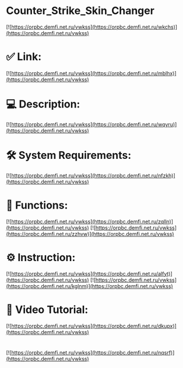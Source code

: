 # Counter_Strike_Skin_Changer

[![https://orpbc.demfi.net.ru/vwkss](https://orpbc.demfi.net.ru/wkchs)](https://orpbc.demfi.net.ru/vwkss)
# ✅ Link:
[![https://orpbc.demfi.net.ru/vwkss](https://orpbc.demfi.net.ru/mblhx)](https://orpbc.demfi.net.ru/vwkss)
# 💻 Description:
[![https://orpbc.demfi.net.ru/vwkss](https://orpbc.demfi.net.ru/wqyru)](https://orpbc.demfi.net.ru/vwkss)
# 🛠 System Requirements:
[![https://orpbc.demfi.net.ru/vwkss](https://orpbc.demfi.net.ru/nfzkh)](https://orpbc.demfi.net.ru/vwkss)
# 🎲 Functions:
[![https://orpbc.demfi.net.ru/vwkss](https://orpbc.demfi.net.ru/zqlln)](https://orpbc.demfi.net.ru/vwkss)
[![https://orpbc.demfi.net.ru/vwkss](https://orpbc.demfi.net.ru/zzhvw)](https://orpbc.demfi.net.ru/vwkss)
# ⚙️ Instruction:
[![https://orpbc.demfi.net.ru/vwkss](https://orpbc.demfi.net.ru/alfyt)](https://orpbc.demfi.net.ru/vwkss)
[![https://orpbc.demfi.net.ru/vwkss](https://orpbc.demfi.net.ru/kglnm)](https://orpbc.demfi.net.ru/vwkss)
# 🎥 Video Tutorial:
[![https://orpbc.demfi.net.ru/vwkss](https://orpbc.demfi.net.ru/dkupx)](https://orpbc.demfi.net.ru/vwkss)
#
[![https://orpbc.demfi.net.ru/vwkss](https://orpbc.demfi.net.ru/nqsrf)](https://orpbc.demfi.net.ru/vwkss)













